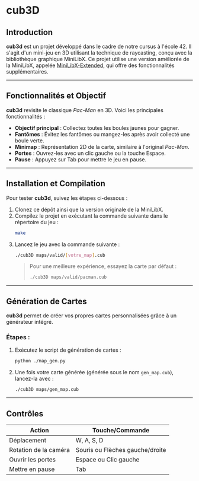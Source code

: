 # cub3D

## Introduction
**cub3d** est un projet développé dans le cadre de notre cursus à l'école 42. Il s'agit d'un mini-jeu en 3D utilisant la technique de raycasting, conçu avec la bibliothèque graphique MiniLibX. Ce projet utilise une version améliorée de la MiniLibX, appelée [MiniLibX-Extended](https://github.com/leofarhi/MiniLibX-Extended), qui offre des fonctionnalités supplémentaires.

---

## Fonctionnalités et Objectif
**cub3d** revisite le classique *Pac-Man* en 3D. Voici les principales fonctionnalités :

- **Objectif principal** : Collectez toutes les boules jaunes pour gagner.
- **Fantômes** : Évitez les fantômes ou mangez-les après avoir collecté une boule verte.
- **Minimap** : Représentation 2D de la carte, similaire à l'original *Pac-Man*.
- **Portes** : Ouvrez-les avec un clic gauche ou la touche Espace.
- **Pause** : Appuyez sur Tab pour mettre le jeu en pause.

---

## Installation et Compilation
Pour tester **cub3d**, suivez les étapes ci-dessous :

1. Clonez ce dépôt ainsi que la version originale de la MiniLibX.
2. Compilez le projet en exécutant la commande suivante dans le répertoire du jeu :
   ```bash
   make
   ```
3. Lancez le jeu avec la commande suivante :
   ```bash
   ./cub3D maps/valid/[votre_map].cub
   ```
   > Pour une meilleure expérience, essayez la carte par défaut :
   > ```bash
   > ./cub3D maps/valid/pacman.cub
   > ```

---

## Génération de Cartes
**cub3d** permet de créer vos propres cartes personnalisées grâce à un générateur intégré.

### Étapes :
1. Exécutez le script de génération de cartes :
   ```bash
   python ./map_gen.py
   ```
2. Une fois votre carte générée (générée sous le nom `gen_map.cub`), lancez-la avec :
   ```bash
   ./cub3D maps/gen_map.cub
   ```

---

## Contrôles

| **Action**               | **Touche/Commande**         |
|--------------------------|-----------------------------|
| Déplacement              | W, A, S, D                 |
| Rotation de la caméra    | Souris ou Flèches gauche/droite |
| Ouvrir les portes        | Espace ou Clic gauche       |
| Mettre en pause          | Tab                         |
